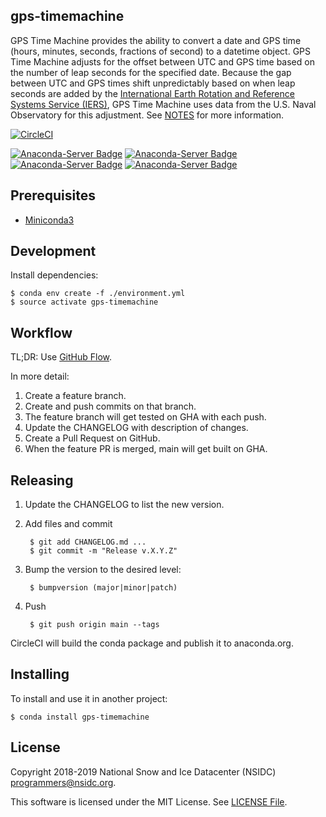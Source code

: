gps-timemachine
---

GPS Time Machine provides the ability to convert a date and GPS time
(hours, minutes, seconds, fractions of second) to a datetime object.
GPS Time Machine adjusts for the offset between UTC and GPS time based
on the number of leap seconds for the specified date. Because the gap
between UTC and GPS times shift unpredictably based on when leap
seconds are added by the [International Earth Rotation and Reference
Systems Service
(IERS)](https://www.iers.org/IERS/EN/Home/home_node.html), GPS Time
Machine uses data from the U.S. Naval Observatory for this
adjustment. See [NOTES](NOTES.md) for more information.

[![CircleCI](https://circleci.com/bb/nsidc/gps-timemachine.svg?style=svg)](https://circleci.com/bb/nsidc/gps-timemachine)

[![Anaconda-Server Badge](https://anaconda.org/nsidc/gps-timemachine/badges/version.svg)](https://anaconda.org/nsidc/gps-timemachine)
[![Anaconda-Server Badge](https://anaconda.org/nsidc/gps-timemachine/badges/license.svg)](https://anaconda.org/nsidc/gps-timemachine)
[![Anaconda-Server Badge](https://anaconda.org/nsidc/gps-timemachine/badges/downloads.svg)](https://anaconda.org/nsidc/gps-timemachine)
[![Anaconda-Server Badge](https://anaconda.org/nsidc/gps-timemachine/badges/installer/conda.svg)](https://conda.anaconda.org/nsidc)

Prerequisites
---

* [Miniconda3](https://conda.io/miniconda.html)

Development
---

Install dependencies:

    $ conda env create -f ./environment.yml
    $ source activate gps-timemachine

Workflow
---

TL;DR:  Use
[GitHub Flow](https://guides.github.com/introduction/flow/index.html).

In more detail:

1. Create a feature branch.
2. Create and push commits on that branch.
3. The feature branch will get tested on GHA with each push.
4. Update the CHANGELOG with description of changes.
5. Create a Pull Request on GitHub.
6. When the feature PR is merged, main will get built on GHA.

Releasing
---

1. Update the CHANGELOG to list the new version.
2. Add files and commit

        $ git add CHANGELOG.md ...
        $ git commit -m "Release v.X.Y.Z"

3. Bump the version to the desired level:

        $ bumpversion (major|minor|patch)

4. Push

        $ git push origin main --tags

CircleCI will build the conda package and publish it to anaconda.org.

Installing
---
To install and use it in another project:

    $ conda install gps-timemachine

License
---

Copyright 2018-2019 National Snow and Ice Datacenter (NSIDC)
<programmers@nsidc.org>.

This software is licensed under the MIT License. See [LICENSE
File](LICENSE).
